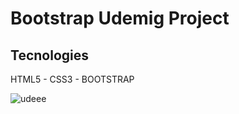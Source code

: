 <h1>Bootstrap Udemig Project</h1>

<h2>Tecnologies</h2>
<p>HTML5 - CSS3 - BOOTSTRAP</p>

![udeee](https://user-images.githubusercontent.com/105823500/222561596-f8eaf957-3b4d-46ca-b678-abdbbeb6481b.gif)
